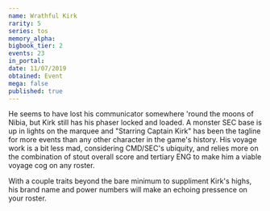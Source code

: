 ```yaml
---
name: Wrathful Kirk
rarity: 5
series: tos
memory_alpha:
bigbook_tier: 2
events: 23
in_portal:
date: 11/07/2019
obtained: Event
mega: false
published: true
---
```


He seems to have lost his communicator somewhere 'round the moons of Nibia, but Kirk still has his phaser locked and loaded. A monster SEC base is up in lights on the marquee and "Starring Captain Kirk" has been the tagline for more events than any other character in the game's history. His voyage work is a bit less mad, considering CMD/SEC's ubiquity, and relies more on the combination of stout overall score and tertiary ENG to make him a viable voyage cog on any roster.

With a couple traits beyond the bare minimum to suppliment Kirk's highs, his brand name and power numbers will make an echoing pressence on your roster.

